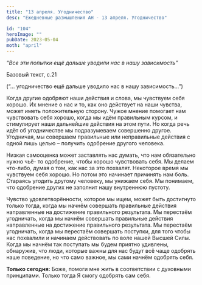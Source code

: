 ```yaml
---
title: "13 апреля. Угодничество"
desc: "Ежедневные размышления АН - 13 апреля. Угодничество"

id: "104"
heroImage: ""
pubDate: 2023-05-04
moth: "april"
---
```


_“Все эти попытки ещё дальше уводили нас в нашу зависимость”_

Базовый текст, с.21

(“… угодничество ещё дальше уводило нас в нашу зависимость…”)

Когда другие одобряют наши действия и слова, мы чувствуем себя хорошо. Их
мнение о нас и то, как оно действует на наши чувства, может иметь
положительную сторону. Чужое мнение помогает нам чувствовать себя хорошо,
когда мы идём правильным курсом, и стимулирует наши дальнейшие действия на
этом пути. Но когда речь идёт об угодничестве мы подразумеваем совершенно
другое. Угодничая, мы совершаем правильные или неправильные действия с одной
лишь целью – получить одобрение другого человека.

Низкая самооценка может заставлять нас думать, что нам обязательно нужно чьё-
то одобрение, чтобы хорошо чувствовать себя. Мы делаем что-либо, думая о том,
как нас за это похвалят. Некоторое время мы чувствуем себя хорошо. Но потом
это начинает причинять нам боль. Стараясь угодить другому человеку, мы унижаем
себя. Мы понимаем, что одобрение других не заполнит нашу внутреннюю пустоту.

Чувство удовлетворённости, которое мы ищем, может быть достигнуто только
тогда, когда мы начнём совершать правильные действия направленные на
достижение правильного результата. Мы перестаём угодничать, когда мы начнём
совершать правильные действия направленные на достижение правильного
результата. Мы перестаём угодничать, когда мы перестаём совершать поступки,
для того чтобы нас похвалили и начинаем действовать по воле нашей Высшей Силы.
Когда мы начнём так поступать мы будем приятно удивлены, обнаружив, что люди,
которые важны для нас будут всё чаще одобрять наше поведение, но что само
важное, мы сами начнём одобрять себя.

**Только сегодня:** Боже, помоги мне жить в соответствии с духовными
принципами. Только тогда Я смогу одобрять сам себя.
